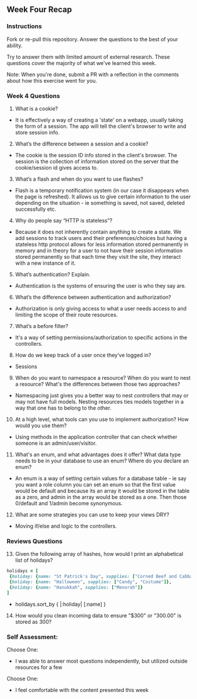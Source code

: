 ## Week Four Recap

### Instructions
Fork or re-pull this repository. Answer the questions to the best of your ability.

Try to answer them with limited amount of external research. These questions cover the majority of what we've learned this week.

Note: When you're done, submit a PR with a reflection in the comments about how this exercise went for you.

### Week 4 Questions

1. What is a cookie?
* It is effectively a way of creating a 'state' on a webapp, usually taking the form of a session. The app will tell the client's browser to write and store session info.
2. What’s the difference between a session and a cookie?
* The cookie is the session ID info stored in the client's browser.  The session is the collection of information stored on the server that the cookie/session id gives access to.
3. What’s a flash and when do you want to use flashes?
* Flash is a temporary notification system (in our case it disappears when the page is refreshed).  It allows us to give certain information to the user depending on the situation - ie something is saved, not saved, deleted successfully etc.
4. Why do people say “HTTP is stateless”?
* Because it does not inherently contain anything to create a state.  We add sessions to track users and their preferences/choices but having a stateless http protocol allows for less information stored permanently in memory and in theory for a user to not have their session information stored permanently so that each time they visit the site, they interact with a new instance of it.
5. What’s authentication? Explain.
* Authentication is the systems of ensuring the user is who they say are.

6. What’s the difference between authentication and authorization?
* Authorization is only giving access to what a user needs access to and limiting the scope of their route resources.

7. What’s a before filter?
* It's a way of setting permissions/authorization to specific actions in the controllers.

8. How do we keep track of a user once they’ve logged in?
* Sessions

9. When do you want to namespace a resource? When do you want to nest a resource? What's the differences between those two approaches?
* Namespacing just gives you a better way to nest controllers that may or may not have full models.  Nesting resources ties models together in a way that one has to belong to the other.

10. At a high level, what tools can you use to implement authorization? How would you use them?
* Using methods in the application controller that can check whether someone is an admin/user/visitor.

11. What's an enum, and what advantages does it offer? What data type needs to be in your database to use an enum? Where do you declare an enum?
* An enum is a way of setting certain values for a database table - ie say you want a role column you can set an enum so that the first value would be default and because its an array it would be stored in the table as a zero, and admin in the array would be stored as a one. Then those 0/default and 1/admin become synonymous.

12. What are some strategies you can use to keep your views DRY?
* Moving if/else and logic to the controllers.


### Reviews Questions
13. Given the following array of hashes, how would I print an alphabetical list of holidays?
```ruby
holidays = [
 {holiday: {name: "St Patrick's Day", supplies: ["Corned Beef and Cabbage"]},
 {holiday: {name: "Halloween", supplies: ["Candy", "Costume"]},
 {holiday: {name: "Hanukkah", supplies: ["Menorah"]}
]
```
* holidays.sort_by { |:holiday| [:name] }

14. How would you clean incoming data to ensure "$300" or "300.00" is stored as 300?


### Self Assessment:
Choose One:
* I was able to answer most questions independently, but utilized outside resources for a few


Choose One:
* I feel comfortable with the content presented this week
